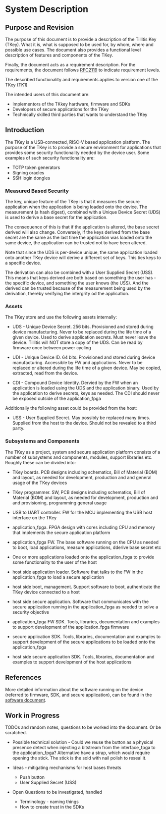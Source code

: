 # System Description

## Purpose and Revision
The purpose of this document is to provide a description of the
Tillitis Key (TKey). What it is, what is supposed to be used for, by
whom, where and possible use cases. The document also provides a
functional level description of features and components of the TKey.

Finally, the document acts as a requirement description. For the
requirements, the document follows
[RFC2119](https://datatracker.ietf.org/doc/html/rfc2119) to indicate
requirement levels.

The described functionality and requirements applies
to version one of the TKey (TK1)

The intended users of this document are:
- Implementors of the TKkey hardware, firmware and SDKs
- Developers of secure applications for the TKey
- Technically skilled third parties that wants to understand the
  TKey


## Introduction
The TKey is a USB-connected, RISC-V based application platform. The
purpose of the TKey is to provide a secure environment
for applications that provides some security functionality needed by the
device user. Some examples of such security functionality are:

- TOTP token generators
- Signing oracles
- SSH login dongles


### Measured Based Security
The key, unique feature of the TKey is that it measures the secure
application when the application is being loaded onto the device. The
measurement (a hash digest), combined with a Unique Device Secret
(UDS) is used to derive a base secret for the application.

The consequence of this is that if the application is altered,
the base secret derived will also change. Conversely, if the keys
derived from the base secret are the same as the last time the
application was loaded onto the same device, the application can
be trusted not to have been altered.

Note that since the UDS is per-device unique, the same application
loaded onto another TKey device will derive a different set of keys.
This ties keys to a specific device.

The derivation can also be combined with a User Supplied Secret
(USS). This means that keys derived are both based on something the user
has - the specific device, and something the user knows (the USS). And
the derived can be trusted because of the measurement being used
by the derivation, thereby verifying the intergrity od the application.


### Assets
The TKey store and use the following assets internally:

- UDS - Unique Device Secret. 256 bits. Provisioned and stored during
  device manufacturing. Never to be replaced during the life time of
  a given device. Used to derive application secrets. Must never leave
  the device. Tillitis will NOT store a copy of the UDS. Can be read
  by firmware once between power cycling

- UDI - Unique Device ID. 64 bits. Provisioned and stored during device
  manufacturing. Accessible by FW and applications. Never to be replaced
  or altered during the life time of a given device. May be copied,
  extracted, read from the device.

- CDI - Compound Device Identity. Dervied by the FW when an application
  is loaded using the UDS and the application binary. Used by the
  application to derive secrets, keys as needed. The CDI should never
  be exposed outside of the application_fpga


Additionally the following asset could be provided from the host:

- USS - User Supplied Secret. May possibly be replaced many times.
  Supplied from the host to the device. Should not be revealed to a
  third party.


### Subsystems and Components
The TKey as a project, system and secure application platform
consists of a number of subsystems and components, modules, support
libraries etc. Roughly these can be divided into:

- TKey boards. PCB designs including schematics, Bill of Material (BOM)
  and layout, as needed for development, production and and general usage
  of the TKey devices

- TKey programmer. SW, PCB designs including schematics, Bill of
  Material (BOM) and layout, as needed for development, production
  and and provisioning, programming general usage

- USB to UART controller. FW for the MCU implementing the USB host
  interface on the TKey

- application_fpga. FPGA design with cores including CPU and memory that
  implements the secure application platform

- application_fpga FW. The base software running on the CPU as needed to
  boot, load applications, measure applications, dderive base secret etc

- One or more applications loaded onto the application_fpga to provide
  some functionality to the user of the host

- host side application loader. Software that talks to the FW in the
  application_fpga to load a secure application

- host side boot, management. Support software to boot, authenticate
  the TKey device connected to a host

- host side secure application. Software that communicates with the
  secure application running in the application_fpga as needed to solve
  a security objective

- application_fpga FW SDK. Tools, libraries, documentation and examples
  to support development of the application_fpga firmware

- secure application SDK. Tools, libraries, documentation and examples
  to support development of the secure applications to be loaded onto
  the application_fpga

- host side secure application SDK. Tools, libraries, documentation and
  examples to support development of the host applications


## References
More detailed information about the software running on the device
(referred to firmware, SDK, and secure application), can be found in
the [software document](software.md).

## Work in Progress
TODOs and random notes, questions to be worked into the document. Or be
scratched.

- Possible technical solution - Could we reuse the button as a physical
    presence detect when injecting a bitstream from the interface_fpga
    to the application_fpga? Alternative have a strap, which would
    require opening the stick. The stick is the sold with nail polish to
    reseal it.

- Ideas - mitigating mechanisms for host bases threats
  - Push button
  - User Supplied Secret (USS)

- Open Questions to be investigated, handled
  - Terminology - naming things
  - How to create trust in the SDKs
